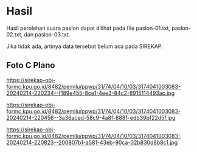 # Hasil

Hasil perolehan suara paslon dapat dilihat pada file paslon-01.txt, paslon-02.txt, dan paslon-03.txt.

Jika tidak ada, artinya data tersebut belum ada pada SIREKAP.

## Foto C Plano

https://sirekap-obj-formc.kpu.go.id/8482/pemilu/ppwp/31/74/04/10/03/3174041003083-20240214-220234--f189e455-8ce1-4ee3-84c2-8915114493ac.jpg

https://sirekap-obj-formc.kpu.go.id/8482/pemilu/ppwp/31/74/04/10/03/3174041003083-20240214-220456--3a36aced-58c9-4a8f-8881-edb39bf22d5f.jpg

https://sirekap-obj-formc.kpu.go.id/8482/pemilu/ppwp/31/74/04/10/03/3174041003083-20240214-220823--200807b1-a581-43eb-90ca-02b830d8b8c1.jpg
